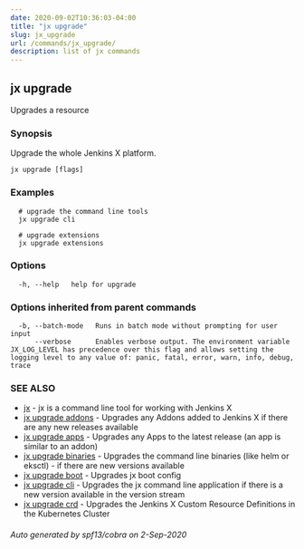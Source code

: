 ```yaml
---
date: 2020-09-02T10:36:03-04:00
title: "jx upgrade"
slug: jx_upgrade
url: /commands/jx_upgrade/
description: list of jx commands
---
```

## jx upgrade

Upgrades a resource

### Synopsis

Upgrade the whole Jenkins X platform.

```
jx upgrade [flags]
```

### Examples

```
  # upgrade the command line tools
  jx upgrade cli
  
  # upgrade extensions
  jx upgrade extensions
```

### Options

```
  -h, --help   help for upgrade
```

### Options inherited from parent commands

```
  -b, --batch-mode   Runs in batch mode without prompting for user input
      --verbose      Enables verbose output. The environment variable JX_LOG_LEVEL has precedence over this flag and allows setting the logging level to any value of: panic, fatal, error, warn, info, debug, trace
```

### SEE ALSO

* [jx](/commands/jx/)  - jx is a command line tool for working with Jenkins X
* [jx upgrade addons](/commands/jx_upgrade_addons/)  - Upgrades any Addons added to Jenkins X if there are any new releases available
* [jx upgrade apps](/commands/jx_upgrade_apps/)  - Upgrades any Apps to the latest release (an app is similar to an addon)
* [jx upgrade binaries](/commands/jx_upgrade_binaries/)  - Upgrades the command line binaries (like helm or eksctl) - if there are new versions available
* [jx upgrade boot](/commands/jx_upgrade_boot/)  - Upgrades jx boot config
* [jx upgrade cli](/commands/jx_upgrade_cli/)  - Upgrades the jx command line application if there is a new version available in the version stream
* [jx upgrade crd](/commands/jx_upgrade_crd/)  - Upgrades the Jenkins X Custom Resource Definitions in the Kubernetes Cluster

###### Auto generated by spf13/cobra on 2-Sep-2020

